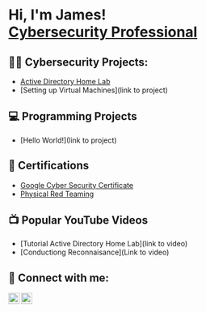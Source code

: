 <h1>Hi, I'm James! <br/><a href="https://www.linkedin.com/in/james-cooper-539261186/">Cybersecurity Professional</a></h1>

<h2>👨‍💻 Cybersecurity Projects:</h2>

- [Active Directory Home Lab](https://github.com/LuiyTheNinja/ActiveDirectoryLab/blob/main/README.md)
- [Setting up Virtual Machines](link to project)

<h2>💻 Programming Projects</h2>

- [Hello World!](link to project)

<h2>📜 Certifications</h2>

- [Google Cyber Security Certificate](https://imgur.com/a/ccTeuxp)
- [Physical Red Teaming](https://imgur.com/QECL9QL)

<h2>📺 Popular YouTube Videos</h2>

- [Tutorial Active Directory Home Lab](link to video)
- [Conductiong Reconnaisance](Link to video)

<h2> 🤳 Connect with me:</h2>

[<img align="left" alt="JamesCooper | LinkedIn" width="22px" src="https://cdn.jsdelivr.net/npm/simple-icons@v3/icons/linkedin.svg" />][linkedin]
[<img align="left" alt="JamesCooper | YouTube" width="22px" src="https://cdn.jsdelivr.net/npm/simple-icons@v3/icons/youtube.svg" />][youtube]

[youtube]: (url_to_youtube)
[linkedin]: https://www.linkedin.com/in/james-cooper-539261186/


<!--
**joshmadakor1/joshmadakor1** is a ✨ _special_ ✨ repository because its `README.md` (this file) appears on your GitHub profile.

Here are some ideas to get you started:

- 🔭 I’m currently working on ...
- 🌱 I’m currently learning ...
- 👯 I’m looking to collaborate on ...
- 🤔 I’m looking for help with ...
- 💬 Ask me about ...
- 📫 How to reach me: ...
- 😄 Pronouns: ...
- ⚡ Fun fact: ...
-->
